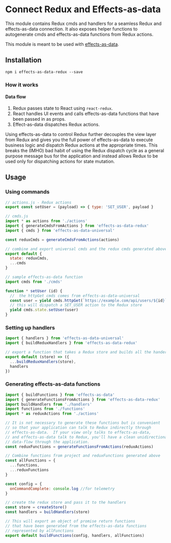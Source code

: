 # Connect Redux and Effects-as-data

This module contains Redux cmds and handlers for a seamless Redux and effects-as-data connection.  It also exposes helper functions to autogenerate cmds and effects-as-data functions from Redux actions.

This module is meant to be used with [effects-as-data](https://github.com/orourkedd/effects-as-data).

## Installation
```
npm i effects-as-data-redux --save
```

### How it works

#### Data flow
  1. Redux passes state to React using `react-redux`.
  1. React handles UI events and calls effects-as-data functions that have been passed in as props.
  1. Effect-as-data dispatches Redux actions.

Using effects-as-data to control Redux further decouples the view layer from Redux and gives you the full power of effects-as-data to execute business logic and dispatch Redux actions at the appropriate times.  This breaks the (IMHO) bad habit of using the Redux dispatch cycle as a general purpose message bus for the application and instead allows Redux to be used only for dispatching actions for state mutation.

## Usage

### Using commands
```js
// actions.js - Redux actions
export const setUser = (payload) => { type: 'SET_USER', payload }
```

```js
// cmds.js
import * as actions from './actions'
import { generateCmdsFromActions } from 'effects-as-data-redux'
import { cmds } from 'effects-as-data-universal'

const reduxCmds = generateCmdsFromActions(actions)

// combine and export universal cmds and the redux cmds generated above
export default {
  state: reduxCmds,
  ...cmds
}
```

```js
// sample effects-as-data function
import cmds from './cmds'

function * setUser (id) {
  //  the httpGet cmds comes from effects-as-data-universal
  const user = yield cmds.httpGet(`https://example.com/api/users/${id}`)
  // this will dispatch a SET_USER action to the Redux store
  yield cmds.state.setUser(user)
}
```

### Setting up handlers
```js
import { handlers } from 'effects-as-data-universal'
import { buildReduxHandlers } from 'effects-as-data-redux'

// export a function that takes a Redux store and builds all the handers
export default (store) => ({
  ...buildReduxHandlers(store),
  handlers
})
```

### Generating effects-as-data functions

```js
import { buildFunctions } from 'effects-as-data'
import { generateFunctionsFromActions } from 'effects-as-data-redux'
import buildHandlers from './handlers'
import functions from './functions'
import * as reduxActions from './actions'

// It is not necessary to generate these functions but is convenient
// so that your application can talk to Redux indirectly through
// effects-as-data.  If your view only talks to effects-as-data,
// and effects-as-data talk to Redux, you'll have a clean unidirectional
// data-flow through the application.
const reduxFunctions = generateFunctionsFromActions(reduxActions)

// Combine functions from project and reduxFunctions generated above
const allFunctions = {
  ...functions,
  ...reduxFunctions
}

const config = {
  onCommandComplete: console.log //for telemetry
}

// create the redux store and pass it to the handlers
const store = createStore()
const handlers = buildHandlers(store)

// This will export an object of promise return functions
// that have been generated from the effects-as-data functions
// represented by allFunctions
export default buildFunctions(config, handlers, allFunctions)
```
